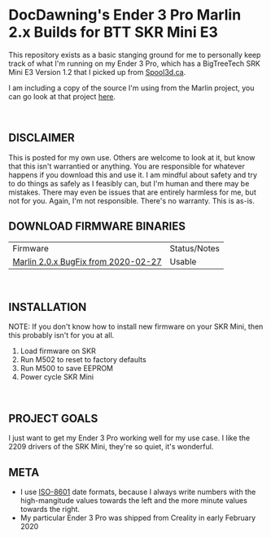<H1>DocDawning's Ender 3 Pro Marlin 2.x Builds for BTT SKR Mini E3</H1>
<p>This repository exists as a basic stanging ground for me to personally keep track of what I'm running on my Ender 3 Pro, which has a BigTreeTech SRK Mini E3 Version 1.2 that I picked up from <a href="https://spool3d.ca/bigtreetech-skr-mini-e3-v1-2-control-board-with-tmc-2209-uart/">Spool3d.ca</a>.</p>

<p>I am including a copy of the source I'm using from the Marlin project, you can go look at that project <a href="https://github.com/MarlinFirmware/Marlin">here</a>.</p>

<BR />
<H2>DISCLAIMER</H2>
This is posted for my own use. Others are welcome to look at it, but know that this isn't warrantied or anything. You are responsible for whatever happens if you download this and use it. I am mindful about safety and try to do things as safely as I feasibly can, but I'm human and there may be mistakes. There may even be issues that are entirely harmless for me, but not for you. Again, I'm not responsible. There's no warranty. This is as-is.

<BR />
<H2>DOWNLOAD FIRMWARE BINARIES</H2>
<TABLE>
<TR><TD>Firmware</TD><TD>Status/Notes</TD></TR>
<TR><TD><a href="https://github.com/docdawning/ender-3-pro-skr-mini-e3-v12/blob/master/Marlin-2.0.x/Marlin-bugfix-2.0.x-20200227/FIRMWARE/firmware.bin?raw=true">Marlin 2.0.x BugFix from 2020-02-27</a></TD><TD>Usable</TD></TR>
</TABLE>

<BR />
<H2>INSTALLATION</H2>
NOTE: If you don't know how to install new firmware on your SKR Mini, then this probably isn't for you at all.<BR />

1. Load firmware on SKR
2. Run M502 to reset to factory defaults
3. Run M500 to save EEPROM
4. Power cycle SKR Mini

<BR />
<H2>PROJECT GOALS</H2>
I just want to get my Ender 3 Pro working well for my use case. I like the 2209 drivers of the SRK Mini, they're so quiet, it's wonderful.

<BR />
<H2>META</H2>
<UL>
	<LI>I use <a href="https://en.wikipedia.org/wiki/ISO_8601">ISO-8601</a> date formats, because I always write numbers with the high-mangitude values towards the left and the more minute values towards the right.</LI>
	<LI>My particular Ender 3 Pro was shipped from Creality in early February 2020</LI>
</UL>
